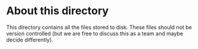 # About this directory

This directory contains all the files stored to disk.
These files should not be version controlled
(but we are free to discuss this as a team and maybe
decide differently).